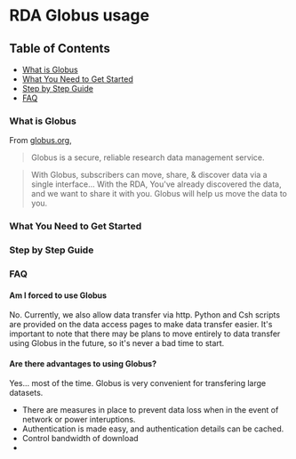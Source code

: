 # RDA Globus usage

## Table of Contents
- [What is Globus](#what_is_globus)
- [What You Need to Get Started](#what_you_need_to_get_started)
- [Step by Step Guide](#step_by_step_guide)
- [FAQ](#FAQ)


### What is Globus
From [globus.org](globus.org/what-we-do),
>Globus is a secure, reliable research data management service.

>With Globus, subscribers can move, share, & discover data via a single interface...
With the RDA, You've already discovered the data, and we want to share it with you.
Globus will help us move the data to you.

### What You Need to Get Started

### Step by Step Guide

### FAQ
#### Am I forced to use Globus
No. Currently, we also allow data transfer via http. Python and Csh scripts are provided on the data access pages to make data transfer easier.
It's important to note that there may be plans to move entirely to data transfer using Globus in the future, so it's never a bad time to start.

#### Are there  advantages to using Globus?
Yes... most of the time. Globus is very convenient for transfering large datasets. 
- There are measures in place to prevent data loss when in the event of network or power interuptions. 
- Authentication is made easy, and authentication details can be cached. 
- Control bandwidth of download
- 
